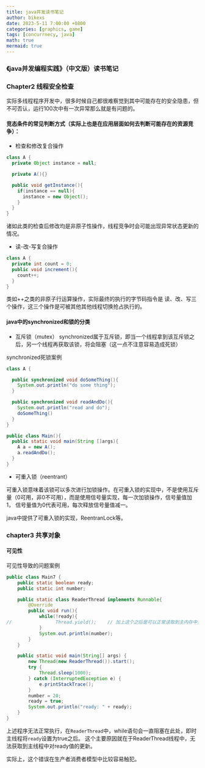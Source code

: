 ```yaml
---
title: java并发读书笔记
author: bikexs
date: 2023-5-11 7:00:00 +0800
categories: [graphics, game]
tags: [concurrnecy, java]
math: true
mermaid: true
---
```


### 《java并发编程实践》（中文版）读书笔记


### Chapter2 线程安全检查

实际多线程程序开发中，很多时候自己都很难察觉到其中可能存在的安全隐患，但不可否认，运行100次中有一次异常那么就是有问题的。


#### 竞态条件的常见判断方式（实际上也是在应用层面如何去判断可能存在的资源竞争）：

- 检查和修改复合操作

```java
class A {
  private Object instance = null;

  private A(){}

  public void getInstance(){
    if(instance == null){
      instance = new Object();
    }
  }
}
```

诸如此类的检查后修改均是非原子性操作，线程竞争时会可能出现异常状态更新的情况。

- 读-改-写复合操作

```java
class A {
  private int count = 0;
  public void increment(){
    count++;
  }
}
```

类如++之类的非原子行运算操作，实际最终的执行的字节码指令是 读、改、写三个操作，这三个操作是可被其他其他线程切换抢占执行的。


#### java中的synchronized和锁的分类

- 互斥锁（mutex）
synchronized属于互斥锁，即当一个线程拿到该互斥锁之后，另一个线程再获取该锁，将会阻塞（这一点不注意容易造成死锁）

synchronized死锁案例
```java
class A {

  public synchronized void doSomeThing(){
    System.out.println("do some thing");
  }

  public synchronized void readAndDo(){
    System.out.println("read and do");
    doSomeThing()
  }
}

public class Main(){
  public static void main(String []args){
    A a = new A();
    a.readAndDo();
  }
}
```

- 可重入锁（reentrant）

可重入锁意味着该锁可以多次进行加锁操作。在可重入锁的实现中，不是使用互斥量（0可用，非0不可用），而是使用信号量实现，每一次加锁操作，信号量值加1，
信号量值为0代表可用，每次释放信号量值减一。

java中提供了可重入锁的实现，ReentranLock等。

### chapter3 共享对象

#### 可见性

可见性导致的问题案例
```java
public class Main7 {
    public static boolean ready;
    public static int number;

    public static class ReaderThread implements Runnable{
        @Override
        public void run(){
            while(!ready){
//                Thread.yield();    // 加上这个之后是可以正常读取到主内存中更新的值的，猜测是线程从就绪态变为运行态时重新加载主内存中的数据到工作内存中。
            }
            System.out.println(number);
        }
    }

    public static void main(String[] args) {
        new Thread(new ReaderThread()).start();
        try {
            Thread.sleep(1000);
        } catch (InterruptedException e) {
            e.printStackTrace();
        }
        number = 20;
        ready = true;
        System.out.println("ready: " + ready);
    }
}
```

上述程序无法正常执行，在`ReaderThread`中，while语句会一直阻塞在此处，即时主线程将`ready`设置为true之后。
这个主要原因就在于ReaderThread线程中，无法获取到主线程中对ready值的更新。

实际上，这个错误在生产者消费者模型中比较容易触犯。



